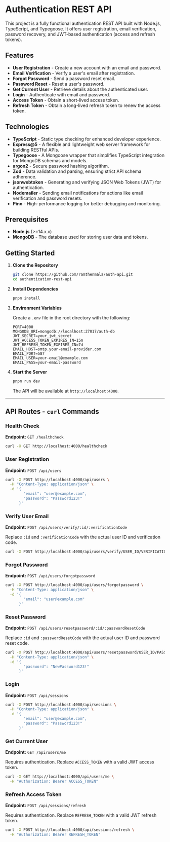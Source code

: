 # Authentication REST API

This project is a fully functional authentication REST API built with Node.js, TypeScript, and Typegoose. It offers user registration, email verification, password recovery, and JWT-based authentication (access and refresh tokens).

## Features

- **User Registration** - Create a new account with an email and password.
- **Email Verification** - Verify a user's email after registration.
- **Forgot Password** - Send a password reset email.
- **Password Reset** - Reset a user's password.
- **Get Current User** - Retrieve details about the authenticated user.
- **Login** - Authenticate with email and password.
- **Access Token** - Obtain a short-lived access token.
- **Refresh Token** - Obtain a long-lived refresh token to renew the access token.

## Technologies

- **TypeScript** - Static type checking for enhanced developer experience.
- **Express@5** - A flexible and lightweight web server framework for building RESTful APIs.
- **Typegoose** - A Mongoose wrapper that simplifies TypeScript integration for MongoDB schemas and models.
- **argon2** - Secure password hashing algorithm.
- **Zod** - Data validation and parsing, ensuring strict API schema adherence.
- **jsonwebtoken** - Generating and verifying JSON Web Tokens (JWT) for authentication.
- **Nodemailer** - Sending email notifications for actions like email verification and password resets.
- **Pino** - High-performance logging for better debugging and monitoring.

## Prerequisites

- **Node.js** (>=14.x.x)
- **MongoDB** - The database used for storing user data and tokens.

## Getting Started

1. **Clone the Repository**

   ```bash
   git clone https://github.com/ramthenmala/auth-api.git
   cd authentication-rest-api

2. **Install Dependencies**

   ```bash
   pnpm install
   ```

3. **Environment Variables**

   Create a `.env` file in the root directory with the following:

   ```plaintext
   PORT=4000
   MONGODB_URI=mongodb://localhost:27017/auth-db
   JWT_SECRET=your_jwt_secret
   JWT_ACCESS_TOKEN_EXPIRES_IN=15m
   JWT_REFRESH_TOKEN_EXPIRES_IN=7d
   EMAIL_HOST=smtp.your-email-provider.com
   EMAIL_PORT=587
   EMAIL_USER=your-email@example.com
   EMAIL_PASS=your-email-password
   ```

4. **Start the Server**

   ```bash
   pnpm run dev
   ```

   The API will be available at `http://localhost:4000`.

---

## API Routes - `curl` Commands

### Health Check

**Endpoint:** `GET /healthcheck`

```bash
curl -X GET http://localhost:4000/healthcheck
```

### User Registration

**Endpoint:** `POST /api/users`

```bash
curl -X POST http://localhost:4000/api/users \
  -H "Content-Type: application/json" \
  -d '{
        "email": "user@example.com",
        "password": "Password123!"
      }'
```

### Verify User Email

**Endpoint:** `POST /api/users/verify/:id/:verificationCode`

Replace `:id` and `:verificationCode` with the actual user ID and verification code.

```bash
curl -X POST http://localhost:4000/api/users/verify/USER_ID/VERIFICATION_CODE
```

### Forgot Password

**Endpoint:** `POST /api/users/forgotpassword`

```bash
curl -X POST http://localhost:4000/api/users/forgotpassword \
  -H "Content-Type: application/json" \
  -d '{
        "email": "user@example.com"
      }'
```

### Reset Password

**Endpoint:** `POST /api/users/resetpassword/:id/:passwordResetCode`

Replace `:id` and `:passwordResetCode` with the actual user ID and password reset code.

```bash
curl -X POST http://localhost:4000/api/users/resetpassword/USER_ID/PASSWORD_RESET_CODE \
  -H "Content-Type: application/json" \
  -d '{
        "password": "NewPassword123!"
      }'
```

### Login

**Endpoint:** `POST /api/sessions`

```bash
curl -X POST http://localhost:4000/api/sessions \
  -H "Content-Type: application/json" \
  -d '{
        "email": "user@example.com",
        "password": "Password123!"
      }'
```

### Get Current User

**Endpoint:** `GET /api/users/me`

Requires authentication. Replace `ACCESS_TOKEN` with a valid JWT access token.

```bash
curl -X GET http://localhost:4000/api/users/me \
  -H "Authorization: Bearer ACCESS_TOKEN"
```

### Refresh Access Token

**Endpoint:** `POST /api/sessions/refresh`

Requires authentication. Replace `REFRESH_TOKEN` with a valid JWT refresh token.

```bash
curl -X POST http://localhost:4000/api/sessions/refresh \
  -H "Authorization: Bearer REFRESH_TOKEN"
```
